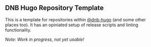 ## DNB Hugo Repository Template

This is a template for repositories within [@dnb-hugo](https://github.com/dnb-hugo/) (and some other places too). It has an opiniated setup of release scripts and linting functionality. 

_Note: Work in progress, not yet usable!_

